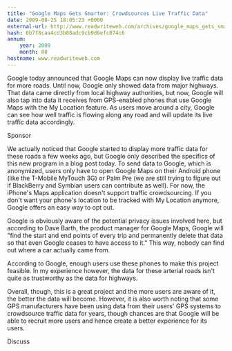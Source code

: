 ```yaml
---
title: "Google Maps Gets Smarter: Crowdsources Live Traffic Data"
date: 2009-08-25 18:05:23 +0000
external-url: http://www.readwriteweb.com/archives/google_maps_gets_smarter_crowdsources_traffic_data.php
hash: 0b7f8caa4cd3b88adc9cb9d6efc074c6
annum:
    year: 2009
    month: 08
hostname: www.readwriteweb.com
---
```


Google today announced that Google Maps can now display live traffic data for more roads. Until now, Google only showed data from major highways. That data came directly from local highway authorities, but now, Google will also tap into data it receives from GPS-enabled phones that use Google Maps with the My Location feature. As users move around a city, Google can see how well traffic is flowing along any road and will update its live traffic data accordingly.

Sponsor


We actually noticed that Google started to display more traffic data for these roads a few weeks ago, but Google only described the specifics of this new program in a blog post today. To send data to Google, which is anonymized, users only have to open Google Maps on their Android phone (like the T-Mobile MyTouch 3G) or Palm Pre (we are still trying to figure out if BlackBerry and Symbian users can contribute as well). For now, the iPhone's Maps application doesn't support traffic crowdsourcing. If you don't want your phone's location to be tracked with My Location anymore, Google offers an easy way to opt out.





Google is obviously aware of the potential privacy issues involved here, but according to Dave Barth, the product manager for Google Maps, Google will "find the start and end points of every trip and permanently delete that data so that even Google ceases to have access to it." This way, nobody can find out where a car actually came from.


According to Google, enough users use these phones to make this project feasible. In my experience however, the data for these arterial roads isn't quite as trustworthy as the data for highways.


Overall, though, this is a great project and the more users are aware of it, the better the data will become. However, it is also worth noting that some GPS manufacturers have been using data from their users' GPS systems to crowdsource traffic data for years, though chances are that Google will be able to recruit more users and hence create a better experience for its users.


Discuss

        

